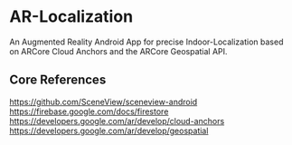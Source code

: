 # AR-Localization 
An Augmented Reality Android App for precise Indoor-Localization based on ARCore Cloud Anchors and the ARCore Geospatial API.

## Core References

https://github.com/SceneView/sceneview-android  
https://firebase.google.com/docs/firestore  
https://developers.google.com/ar/develop/cloud-anchors  
https://developers.google.com/ar/develop/geospatial
